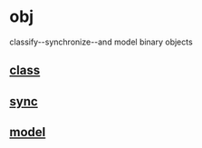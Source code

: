 # obj

classify--synchronize--and model binary objects

## [class](https://github.com/triangledirt/obj/blob/main/CLASS.md)

## [sync](https://github.com/triangledirt/obj/blob/main/SYNC.md)

## [model](https://github.com/triangledirt/obj/blob/main/MODEL.md)
